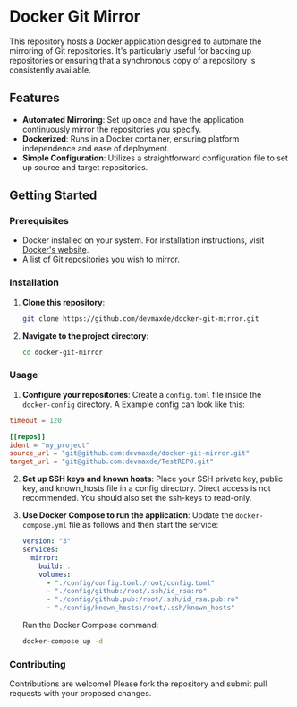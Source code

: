 # Docker Git Mirror

This repository hosts a Docker application designed to automate the mirroring of Git repositories. It's particularly useful for backing up repositories or ensuring that a synchronous copy of a repository is consistently available.

## Features

- **Automated Mirroring**: Set up once and have the application continuously mirror the repositories you specify.
- **Dockerized**: Runs in a Docker container, ensuring platform independence and ease of deployment.
- **Simple Configuration**: Utilizes a straightforward configuration file to set up source and target repositories.

## Getting Started

### Prerequisites

- Docker installed on your system. For installation instructions, visit [Docker's website](https://www.docker.com/get-started).
- A list of Git repositories you wish to mirror.

### Installation

1. **Clone this repository**:
   ```bash
   git clone https://github.com/devmaxde/docker-git-mirror.git
   ```
2. **Navigate to the project directory**:
   ```bash
   cd docker-git-mirror
   ```

### Usage

1. **Configure your repositories**:
   Create a `config.toml` file inside the `docker-config` directory. A Example config can look like this:

```toml
timeout = 120

[[repos]]
ident = "my_project"
source_url = "git@github.com:devmaxde/docker-git-mirror.git"
target_url = "git@github.com:devmaxde/TestREPO.git"
```

2. **Set up SSH keys and known hosts**:
   Place your SSH private key, public key, and known_hosts file in a config directory. Direct access is not recommended. You should also set the ssh-keys to read-only.

3. **Use Docker Compose to run the application**:
   Update the `docker-compose.yml` file as follows and then start the service:

   ```yaml
   version: "3"
   services:
     mirror:
       build: .
       volumes:
         - "./config/config.toml:/root/config.toml"
         - "./config/github:/root/.ssh/id_rsa:ro"
         - "./config/github.pub:/root/.ssh/id_rsa.pub:ro"
         - "./config/known_hosts:/root/.ssh/known_hosts"
   ```

   Run the Docker Compose command:

   ```bash
   docker-compose up -d
   ```

### Contributing

Contributions are welcome! Please fork the repository and submit pull requests with your proposed changes.
